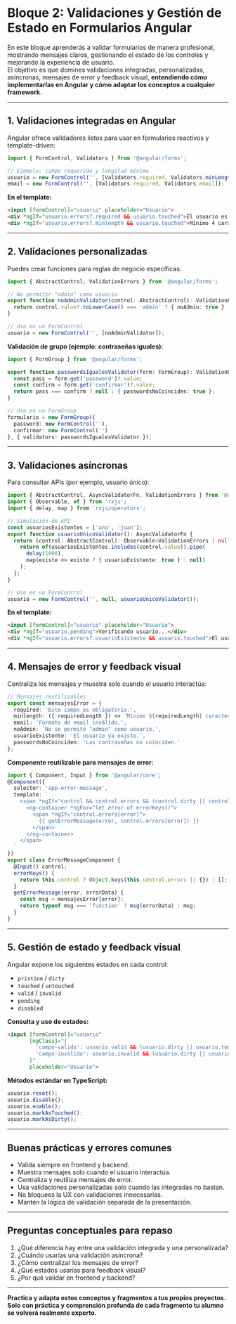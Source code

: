 # Bloque 2: Validaciones y Gestión de Estado en Formularios Angular

En este bloque aprenderás a validar formularios de manera profesional, mostrando mensajes claros, gestionando el estado de los controles y mejorando la experiencia de usuario.  
El objetivo es que domines validaciones integradas, personalizadas, asíncronas, mensajes de error y feedback visual, **entendiendo cómo implementarlas en Angular y cómo adaptar los conceptos a cualquier framework**.

---

## 1. Validaciones integradas en Angular

Angular ofrece validadores listos para usar en formularios reactivos y template-driven:

```typescript
import { FormControl, Validators } from '@angular/forms';

// Ejemplo: campo requerido y longitud mínima
usuario = new FormControl('', [Validators.required, Validators.minLength(4)]);
email = new FormControl('', [Validators.required, Validators.email]);
```

**En el template:**

```html
<input [formControl]="usuario" placeholder="Usuario">
<div *ngIf="usuario.errors?.required && usuario.touched">El usuario es obligatorio.</div>
<div *ngIf="usuario.errors?.minlength && usuario.touched">Mínimo 4 caracteres.</div>
```

---

## 2. Validaciones personalizadas

Puedes crear funciones para reglas de negocio específicas:

```typescript
import { AbstractControl, ValidationErrors } from '@angular/forms';

// No permitir "admin" como usuario
export function noAdminValidator(control: AbstractControl): ValidationErrors | null {
  return control.value?.toLowerCase() === 'admin' ? { noAdmin: true } : null;
}

// Uso en un FormControl
usuario = new FormControl('', [noAdminValidator]);
```

**Validación de grupo (ejemplo: contraseñas iguales):**

```typescript
import { FormGroup } from '@angular/forms';

export function passwordsIgualesValidator(form: FormGroup): ValidationErrors | null {
  const pass = form.get('password')?.value;
  const confirm = form.get('confirmar')?.value;
  return pass === confirm ? null : { passwordsNoCoinciden: true };
}

// Uso en un FormGroup
formulario = new FormGroup({
  password: new FormControl(''),
  confirmar: new FormControl('')
}, { validators: passwordsIgualesValidator });
```

---

## 3. Validaciones asíncronas

Para consultar APIs (por ejemplo, usuario único):

```typescript
import { AbstractControl, AsyncValidatorFn, ValidationErrors } from '@angular/forms';
import { Observable, of } from 'rxjs';
import { delay, map } from 'rxjs/operators';

// Simulación de API
const usuariosExistentes = ['ana', 'juan'];
export function usuarioUnicoValidator(): AsyncValidatorFn {
  return (control: AbstractControl): Observable<ValidationErrors | null> => {
    return of(usuariosExistentes.includes(control.value)).pipe(
      delay(1000),
      map(existe => existe ? { usuarioExistente: true } : null)
    );
  };
}

// Uso en un FormControl
usuario = new FormControl('', null, usuarioUnicoValidator());
```

**En el template:**

```html
<input [formControl]="usuario" placeholder="Usuario">
<div *ngIf="usuario.pending">Verificando usuario...</div>
<div *ngIf="usuario.errors?.usuarioExistente && usuario.touched">El usuario ya existe</div>
```

---

## 4. Mensajes de error y feedback visual

Centraliza los mensajes y muestra solo cuando el usuario interactúa:

```typescript
// Mensajes reutilizables
export const mensajesError = {
  required: 'Este campo es obligatorio.',
  minlength: ({ requiredLength }) => `Mínimo ${requiredLength} caracteres.`,
  email: 'Formato de email inválido.',
  noAdmin: 'No se permite "admin" como usuario.',
  usuarioExistente: 'El usuario ya existe.',
  passwordsNoCoinciden: 'Las contraseñas no coinciden.'
};
```

**Componente reutilizable para mensajes de error:**

```typescript
import { Component, Input } from '@angular/core';
@Component({
  selector: 'app-error-message',
  template: `
    <span *ngIf="control && control.errors && (control.dirty || control.touched)">
      <ng-container *ngFor="let error of errorKeys()">
        <span *ngIf="control.errors[error]">
          {{ getErrorMessage(error, control.errors[error]) }}
        </span>
      </ng-container>
    </span>
  `
})
export class ErrorMessageComponent {
  @Input() control;
  errorKeys() {
    return this.control ? Object.keys(this.control.errors || {}) : [];
  }
  getErrorMessage(error, errorData) {
    const msg = mensajesError[error];
    return typeof msg === 'function' ? msg(errorData) : msg;
  }
}
```

---

## 5. Gestión de estado y feedback visual

Angular expone los siguientes estados en cada control:

- `pristine` / `dirty`
- `touched` / `untouched`
- `valid` / `invalid`
- `pending`
- `disabled`

**Consulta y uso de estados:**

```html
<input [formControl]="usuario"
       [ngClass]="{
         'campo-valido': usuario.valid && (usuario.dirty || usuario.touched),
         'campo-invalido': usuario.invalid && (usuario.dirty || usuario.touched)
       }"
       placeholder="Usuario">
```

**Métodos estándar en TypeScript:**

```typescript
usuario.reset();
usuario.disable();
usuario.enable();
usuario.markAsTouched();
usuario.markAsDirty();
```

---

## Buenas prácticas y errores comunes

- Valida siempre en frontend y backend.
- Muestra mensajes solo cuando el usuario interactúa.
- Centraliza y reutiliza mensajes de error.
- Usa validaciones personalizadas solo cuando las integradas no bastan.
- No bloquees la UX con validaciones innecesarias.
- Mantén la lógica de validación separada de la presentación.

---

## Preguntas conceptuales para repaso

1. ¿Qué diferencia hay entre una validación integrada y una personalizada?
2. ¿Cuándo usarías una validación asíncrona?
3. ¿Cómo centralizar los mensajes de error?
4. ¿Qué estados usarías para feedback visual?
5. ¿Por qué validar en frontend y backend?

---

**Practica y adapta estos conceptos y fragmentos a tus propios proyectos. Solo con práctica y comprensión profunda de cada fragmento tu alumno se volverá realmente experto.**
